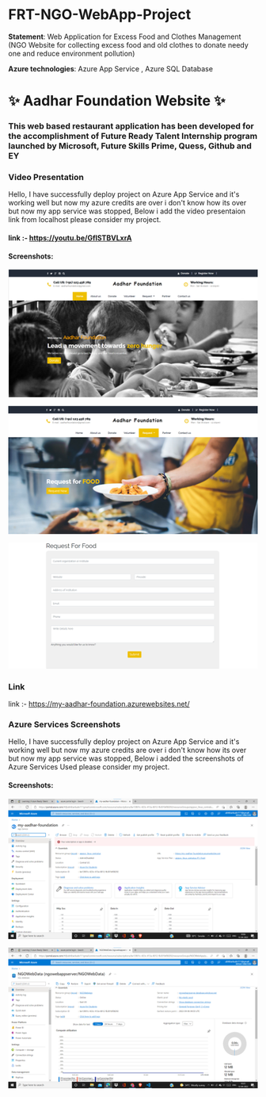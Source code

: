 # FRT-NGO-WebApp-Project
**Statement**: Web Application for Excess Food and Clothes Management (NGO Website for collecting excess food and old clothes to donate needy one and reduce environment pollution)

**Azure technologies**: Azure App Service , Azure SQL Database

# ✨ Aadhar Foundation Website  ✨

### This web based restaurant application has been developed for the accomplishment of Future Ready Talent Internship program launched by Microsoft, Future Skills Prime, Quess, Github and EY

### Video Presentation
Hello, I have successfully deploy project on Azure App Service and it's working well but now my azure credits are over i don't know how its over but now my app service was stopped, Below i add the video presentaion link from localhost please consider my project.
#### link :- https://youtu.be/GflSTBVLxrA


#### Screenshots:
![NGO website project](https://github.com/abhibarkade111/FRT-NGO-WebApp-Project/blob/master/screenshot1.png?raw=true)

![NGO website project](https://github.com/abhibarkade111/FRT-NGO-WebApp-Project/blob/master/screenshot2.png?raw=true)

![NGO website project](https://github.com/abhibarkade111/FRT-NGO-WebApp-Project/blob/master/screenshot3.png?raw=true)


### Link
link :- https://my-aadhar-foundation.azurewebsites.net/

### Azure Services Screenshots
Hello, I have successfully deploy project on Azure App Service and it's working well but now my azure credits are over i don't know how its over but now my app service was stopped, Below i added the screenshots of Azure Services Used please consider my project.

#### Screenshots:
![NGO website project](https://github.com/abhibarkade111/FRT-NGO-WebApp-Project/blob/master/upload1.png?raw=true)

![NGO website project](https://github.com/abhibarkade111/FRT-NGO-WebApp-Project/blob/master/upload2.png?raw=true)
